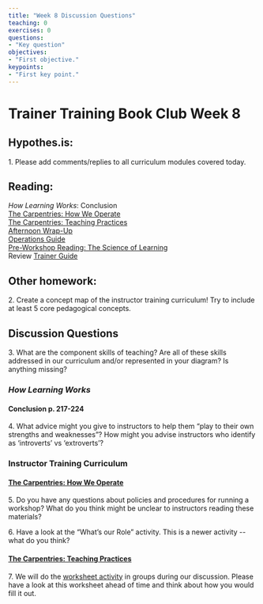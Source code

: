 ```yaml
---	
title: "Week 8 Discussion Questions"	
teaching: 0	
exercises: 0	
questions:	
- "Key question"	
objectives:	
- "First objective."	
keypoints:	
- "First key point."	
---
```


# Trainer Training Book Club Week 8

## Hypothes.is:
1\. Please add comments/replies to all curriculum modules covered today.

## Reading:
_How Learning Works_: Conclusion  
[The Carpentries: How We Operate](https://carpentries.github.io/instructor-training/20-carpentries/)  
[The Carpentries: Teaching Practices](https://carpentries.github.io/instructor-training/22-practices/)  
[Afternoon Wrap-Up](https://carpentries.github.io/instructor-training/23-checkout/)  
[Operations Guide](https://software-carpentry.org/workshops/operations/)  
[Pre-Workshop Reading: The Science of Learning](https://carpentries.github.io/instructor-training/files/papers/science-of-learning-2015.pdf)  
Review [Trainer Guide](https://docs.carpentries.org/topic_folders/instructor_training/trainers_guide.html)


## Other homework:
2\. Create a concept map of the instructor training curriculum! Try to include at least 5 core pedagogical concepts.

## Discussion Questions

3\. What are the component skills of teaching? Are all of these skills addressed in our curriculum and/or represented in your diagram? Is anything missing?

### _How Learning Works_

#### Conclusion p. 217-224

4\. What advice might you give to instructors to help them “play to their own strengths and weaknesses”? How might you advise instructors who identify as ‘introverts’ vs ‘extroverts’?

### Instructor Training Curriculum
#### [The Carpentries: How We Operate](https://carpentries.github.io/instructor-training/20-carpentries/)

5\. Do you have any questions about policies and procedures for running a workshop? What do you think might be unclear to instructors reading these materials?

6\. Have a look at the “What’s our Role” activity. This is a newer activity -- what do you think?

#### [The Carpentries: Teaching Practices](http://carpentries.github.io/instructor-training/22-practices/) 

7\. We will do the [worksheet activity](http://carpentries.github.io/instructor-training/files/handouts/Carpentries_teaching_practices.pdf) in groups during our discussion. Please have a look at this worksheet ahead of time and think about how you would fill it out. 

